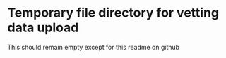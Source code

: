 # Temporary file directory for vetting data upload
This should remain empty except for this readme on github